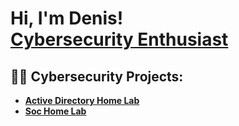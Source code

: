<h1>Hi, I'm Denis! <br/> <a href="https://www.linkedin.com/in/denis-s-007398b3/">Cybersecurity Enthusiast</a>
<h2>👨‍💻 Cybersecurity Projects:</h2>

- <b>[Active Directory Home Lab](https://github.com/deso2/Active-Directory-lab)</b>
- <b>[Soc Home Lab](https://github.com/deso2/SOC-Home-Lab)</b>

